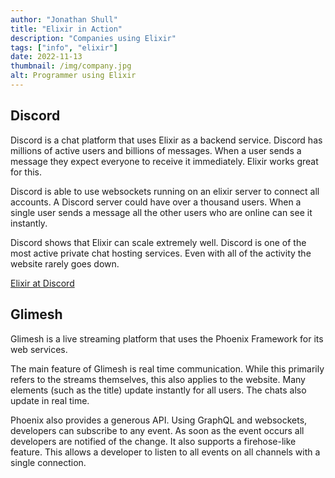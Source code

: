 ```yaml
---
author: "Jonathan Shull"
title: "Elixir in Action"
description: "Companies using Elixir"
tags: ["info", "elixir"]
date: 2022-11-13
thumbnail: /img/company.jpg
alt: Programmer using Elixir
---
```


## Discord

Discord is a chat platform that uses Elixir as a backend service.  Discord has millions of active users and billions of messages. When a user sends a message they expect everyone to receive it immediately. Elixir works great for this.

Discord is able to use websockets running on an elixir server to connect all accounts. A Discord server could have over a thousand users. When a single user sends a message all the other users who are online can see it instantly.

Discord shows that Elixir can scale extremely well. Discord is one of the most active private chat hosting services. Even with all of the activity the website rarely goes down.

<div class="link">

[Elixir at Discord](https://elixir-lang.org/blog/2020/10/08/real-time-communication-at-scale-with-elixir-at-discord/)
</div>

## Glimesh

Glimesh is a live streaming platform that uses the Phoenix Framework for its web services.

The main feature of Glimesh is real time communication. While this primarily refers to the streams themselves, this also applies to the website. Many elements (such as the title) update instantly for all users. The chats also update in real time.

Phoenix also provides a generous API. Using GraphQL and websockets, developers can subscribe to any event. As soon as the event occurs all developers are notified of the change. It also supports a firehose-like feature. This allows a developer to listen to all events on all channels with a single connection.